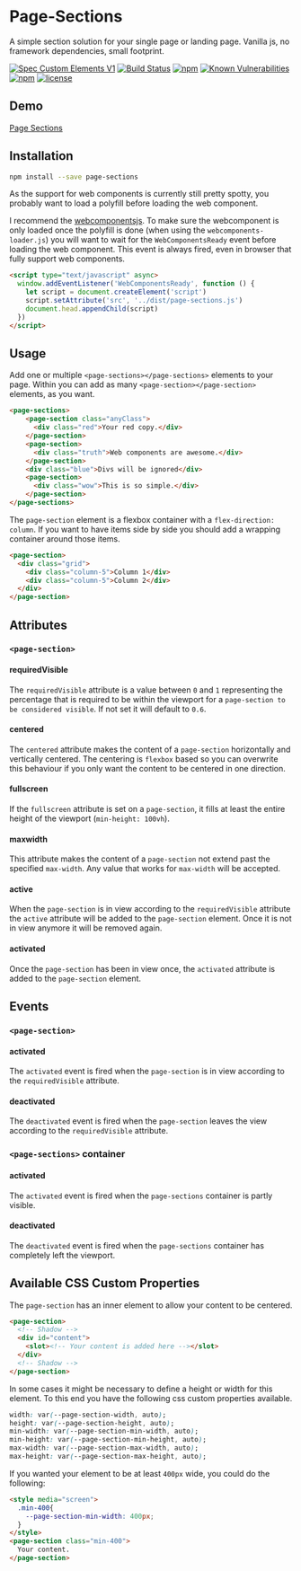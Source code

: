 # Page-Sections
A simple section solution for your single page or landing page. Vanilla js, no framework dependencies, small footprint.

[![Spec Custom Elements V1](https://img.shields.io/badge/spec-custom%20elements%20v1-F52757.svg?style=flat-square)](https://www.w3.org/TR/custom-elements/)
[![Build Status](https://img.shields.io/travis/nuclei/page-sections/master.svg?style=flat-square)](https://travis-ci.org/nuclei/page-sections) [![npm](https://img.shields.io/npm/v/page-sections.svg?style=flat-square)](https://www.npmjs.com/package/page-sections)
[![Known Vulnerabilities](https://snyk.io/test/github/nuclei/page-sections/badge.svg?style=flat-square)](https://snyk.io/test/github/nuclei/page-sections) [![npm](https://img.shields.io/npm/dt/page-sections.svg?style=flat-square)](https://www.npmjs.com/package/page-sections) [![license](https://img.shields.io/github/license/nuclei/page-sections.svg?style=flat-square)](https://github.com/nuclei/page-sections/blob/master/LICENSE)

## Demo
[Page Sections](https://nuclei.github.io/page-sections/index.html)

## Installation
```bash
npm install --save page-sections
```

As the support for web components is currently still pretty spotty, you probably want to load a polyfill before loading the web component.

I recommend the [webcomponentsjs](https://github.com/webcomponents/webcomponentsjs). To make sure the webcomponent is only loaded once the polyfill is done (when using the `webcomponents-loader.js`) you will want to wait for the `WebComponentsReady` event before loading the web component. This event is always fired, even in browser that fully support web components.

```html
<script type="text/javascript" async>
  window.addEventListener('WebComponentsReady', function () {
    let script = document.createElement('script')
    script.setAttribute('src', '../dist/page-sections.js')
    document.head.appendChild(script)
  })
</script>
```

## Usage
Add one or multiple `<page-sections></page-sections>` elements to your page. Within you can add as many `<page-section></page-section>` elements, as you want.

```html
<page-sections>
    <page-section class="anyClass">
      <div class="red">Your red copy.</div>
    </page-section>
    <page-section>
      <div class="truth">Web components are awesome.</div>
    </page-section>
    <div class="blue">Divs will be ignored</div>
    <page-section>
      <div class="wow">This is so simple.</div>
    </page-section>
</page-sections>
```

The `page-section` element is a flexbox container with a `flex-direction: column`. If you want to have items side by side you should add a wrapping container around those items.

```html
<page-section>
  <div class="grid">
    <div class="column-5">Column 1</div>
    <div class="column-5">Column 2</div>
  </div>
</page-section>
```

## Attributes
### `<page-section>`
#### requiredVisible
The `requiredVisible` attribute is a value between `0` and `1` representing the percentage that is required to be within the viewport for a `page-section to be considered visible`. If not set it will default to `0.6`.

#### centered
The `centered` attribute makes the content of a `page-section` horizontally and vertically centered. The centering is `flexbox` based so you can overwrite this behaviour if you only want the content to be centered in one direction.

#### fullscreen
If the `fullscreen` attribute is set on a `page-section`, it fills at least the entire height of the viewport (`min-height: 100vh`).

#### maxwidth
This attribute makes the content of a `page-section` not extend past the specified `max-width`. Any value that works for `max-width` will be accepted.

#### active
When the `page-section` is in view according to the `requiredVisible` attribute the `active` attribute will be added to the `page-section` element. Once it is not in view anymore it will be removed again.

#### activated
Once the `page-section` has been in view once, the `activated` attribute is added to the `page-section` element.

## Events
### `<page-section>`
#### activated
The `activated` event is fired when the `page-section` is in view according to the `requiredVisible` attribute.
#### deactivated
The `deactivated` event is fired when the `page-section` leaves the view according to the `requiredVisible` attribute.

### `<page-sections>` container
#### activated
The `activated` event is fired when the `page-sections` container is partly visible.
#### deactivated
The `deactivated` event is fired when the `page-sections` container has completely left the viewport.

## Available CSS Custom Properties
The `page-section` has an inner element to allow your content to be centered.

```html
<page-section>
  <!-- Shadow -->
  <div id="content">
    <slot><!-- Your content is added here --></slot>
  </div>
  <!-- Shadow -->
</page-section>
```

In some cases it might be necessary to define a height or width for this element. To this end you have the following css custom properties available.

```css
width: var(--page-section-width, auto);
height: var(--page-section-height, auto);
min-width: var(--page-section-min-width, auto);
min-height: var(--page-section-min-height, auto);
max-width: var(--page-section-max-width, auto);
max-height: var(--page-section-max-height, auto);
```

If you wanted your element to be at least `400px` wide, you could do the following:

```html
<style media="screen">
  .min-400{
    --page-section-min-width: 400px;
  }
</style>
<page-section class="min-400">
  Your content.
</page-section>
```
